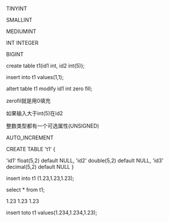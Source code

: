 TINYINT


SMALLINT



MEDIUMINT


INT INTEGER


BIGINT





create table t1(id1 int, id2 int(5));

insert  into t1 values(1,1);

altert table t1 modify id1 int zero fill;


zerofil就是用0填充


如果输入大于int(5)在id2


整数类型都有一个可选属性(UNSIGNED)


AUTO_INCREMENT



CREATE TABLE 't1' {

   'id1' float(5,2) default NULL,
   'id2' double(5,2) default NULL,
   'id3' decimal(5,2) default NULL
}


insert into t1 (1.23,1.23,1.23);

select * from t1;

1.23 1.23 1.23


insert toto t1 values(1.234,1.234,1.23);
